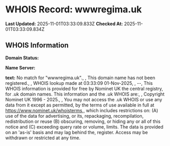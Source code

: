 # WHOIS Record: wwwregima.uk

**Last Updated:** 2025-11-01T03:33:09.833Z
**Checked At:** 2025-11-01T03:33:09.834Z

## WHOIS Information

**Domain Status:** 

**Name Server:** 

**text:** No match for "wwwregima.uk"., , This domain name has not been registered., , WHOIS lookup made at 03:33:09 01-Nov-2025, , --, This WHOIS information is provided for free by Nominet UK the central registry, for .uk domain names. This information and the .uk WHOIS are:, , Copyright Nominet UK 1996 - 2025., , You may not access the .uk WHOIS or use any data from it except as permitted, by the terms of use available in full at https://www.nominet.uk/whoisterms,, which includes restrictions on: (A) use of the data for advertising, or its, repackaging, recompilation, redistribution or reuse (B) obscuring, removing, or hiding any or all of this notice and (C) exceeding query rate or volume, limits. The data is provided on an 'as-is' basis and may lag behind the, register. Access may be withdrawn or restricted at any time.

